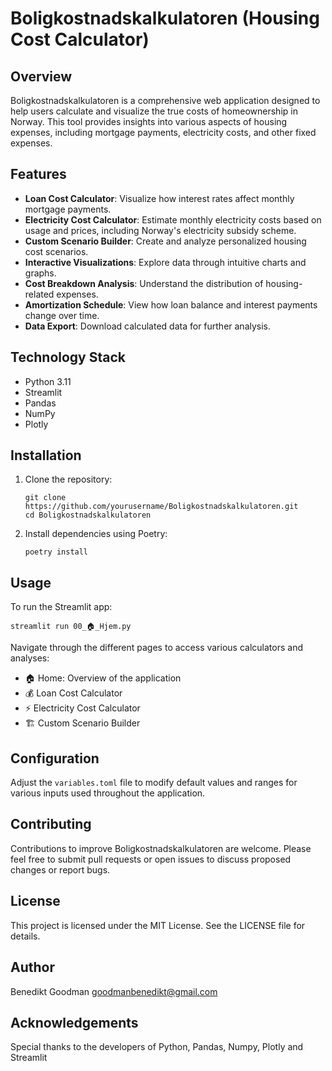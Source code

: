 # Boligkostnadskalkulatoren (Housing Cost Calculator)

## Overview

Boligkostnadskalkulatoren is a comprehensive web application designed to help users calculate and visualize the true costs of homeownership in Norway. This tool provides insights into various aspects of housing expenses, including mortgage payments, electricity costs, and other fixed expenses.

## Features

- **Loan Cost Calculator**: Visualize how interest rates affect monthly mortgage payments.
- **Electricity Cost Calculator**: Estimate monthly electricity costs based on usage and prices, including Norway's electricity subsidy scheme.
- **Custom Scenario Builder**: Create and analyze personalized housing cost scenarios.
- **Interactive Visualizations**: Explore data through intuitive charts and graphs.
- **Cost Breakdown Analysis**: Understand the distribution of housing-related expenses.
- **Amortization Schedule**: View how loan balance and interest payments change over time.
- **Data Export**: Download calculated data for further analysis.

## Technology Stack

- Python 3.11
- Streamlit
- Pandas
- NumPy
- Plotly

## Installation

1. Clone the repository:
   ```
   git clone https://github.com/yourusername/Boligkostnadskalkulatoren.git
   cd Boligkostnadskalkulatoren
   ```

2. Install dependencies using Poetry:
   ```
   poetry install
   ```

## Usage

To run the Streamlit app:

```
streamlit run 00_🏠_Hjem.py
```

Navigate through the different pages to access various calculators and analyses:

- 🏠 Home: Overview of the application
- 💰 Loan Cost Calculator
- ⚡ Electricity Cost Calculator
- 🏗️ Custom Scenario Builder

## Configuration

Adjust the `variables.toml` file to modify default values and ranges for various inputs used throughout the application.

## Contributing

Contributions to improve Boligkostnadskalkulatoren are welcome. Please feel free to submit pull requests or open issues to discuss proposed changes or report bugs.

## License

This project is licensed under the MIT License. See the LICENSE file for details.

## Author

Benedikt Goodman <goodmanbenedikt@gmail.com>

## Acknowledgements

Special thanks to the developers of Python, Pandas, Numpy, Plotly and Streamlit